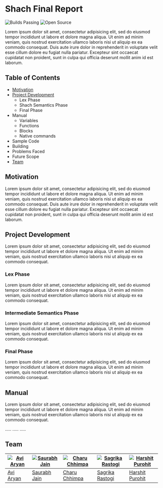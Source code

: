 # Shach Final Report

![Builds Passing](https://img.shields.io/badge/builds-passing-brightgreen.svg)
![Open Source](https://img.shields.io/badge/open-source-blue.svg)

Lorem ipsum dolor sit amet, consectetur adipisicing elit, sed do eiusmod
tempor incididunt ut labore et dolore magna aliqua. Ut enim ad minim veniam,
quis nostrud exercitation ullamco laboris nisi ut aliquip ex ea commodo
consequat. Duis aute irure dolor in reprehenderit in voluptate velit esse
cillum dolore eu fugiat nulla pariatur. Excepteur sint occaecat cupidatat non
proident, sunt in culpa qui officia deserunt mollit anim id est laborum.


## Table of Contents

* [Motivation](#mvn)
* [Project Development](#dev)
	* Lex Phase
	* Shach Semantics Phase
	* Final Phase
* Manual
	* Variables
	* Functions
	* Blocks
	* Native commands
* Sample Code
* Building
* Problems Faced
* Future Scope
* [Team](#team)


<a name="mvn"></a>
## Motivation

Lorem ipsum dolor sit amet, consectetur adipisicing elit, sed do eiusmod
tempor incididunt ut labore et dolore magna aliqua. Ut enim ad minim veniam,
quis nostrud exercitation ullamco laboris nisi ut aliquip ex ea commodo
consequat. Duis aute irure dolor in reprehenderit in voluptate velit esse
cillum dolore eu fugiat nulla pariatur. Excepteur sint occaecat cupidatat non
proident, sunt in culpa qui officia deserunt mollit anim id est laborum.


<a name="dev"></a>
## Project Development

Lorem ipsum dolor sit amet, consectetur adipisicing elit, sed do eiusmod
tempor incididunt ut labore et dolore magna aliqua. Ut enim ad minim veniam,
quis nostrud exercitation ullamco laboris nisi ut aliquip ex ea commodo
consequat.


### Lex Phase

Lorem ipsum dolor sit amet, consectetur adipisicing elit, sed do eiusmod
tempor incididunt ut labore et dolore magna aliqua. Ut enim ad minim veniam,
quis nostrud exercitation ullamco laboris nisi ut aliquip ex ea commodo
consequat.


### Intermediate Semantics Phase

Lorem ipsum dolor sit amet, consectetur adipisicing elit, sed do eiusmod
tempor incididunt ut labore et dolore magna aliqua. Ut enim ad minim veniam,
quis nostrud exercitation ullamco laboris nisi ut aliquip ex ea commodo
consequat.


### Final Phase

Lorem ipsum dolor sit amet, consectetur adipisicing elit, sed do eiusmod
tempor incididunt ut labore et dolore magna aliqua. Ut enim ad minim veniam,
quis nostrud exercitation ullamco laboris nisi ut aliquip ex ea commodo
consequat.


## Manual

Lorem ipsum dolor sit amet, consectetur adipisicing elit, sed do eiusmod
tempor incididunt ut labore et dolore magna aliqua. Ut enim ad minim veniam,
quis nostrud exercitation ullamco laboris nisi ut aliquip ex ea commodo
consequat.


.....
.....
.....


<a name="team"></a>
## Team

[![Avi Aryan](https://avatars0.githubusercontent.com/u/4047597?v=3&s=130)](http://aviaryan.in) | [![Saurabh Jain](https://avatars3.githubusercontent.com/u/9781788?v=3&s=130)](https://github.com/saurabhjn76) | [![Charu Chhimpa](https://avatars3.githubusercontent.com/u/17537890?v=3&s=130)](https://github.com/CharuChhimpa) | [![Sagrika Rastogi](https://avatars3.githubusercontent.com/u/17158526?v=3&s=130)](https://github.com/Sagrika-Rastogi) | [![Harshit Purohit](https://avatars2.githubusercontent.com/u/10785498?v=3&s=130)](https://github.com/hrshtpurohit)
---|---|---|---|---
[Avi Aryan](http://aviaryan.in) | [Saurabh Jain](https://github.com/saurabhjn76) | [Charu Chhimpa](https://github.com/CharuChhimpa) | [Sagrika Rastogi](https://github.com/Sagrika-Rastogi) | [Harshit Purohit](https://github.com/hrshtpurohit)

